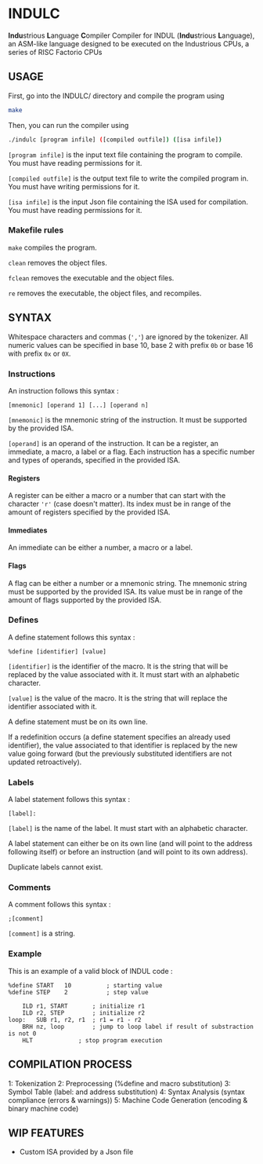# INDULC

**Indu**strious **L**anguage **C**ompiler
Compiler for INDUL (**Indu**strious **L**anguage), an ASM-like language designed to be executed on the Industrious CPUs, a series of RISC Factorio CPUs

## USAGE

First, go into the INDULC/ directory and compile the program using
```bash
make
```

Then, you can run the compiler using
```bash
./indulc [program infile] ([compiled outfile]) ([isa infile])
```

`[program infile]` is the input text file containing the program to compile. You must have reading permissions for it.

`[compiled outfile]` is the output text file to write the compiled program in. You must have writing permissions for it.

`[isa infile]` is the input Json file containing the ISA used for compilation. You must have reading permissions for it.

### Makefile rules

`make` compiles the program.

`clean` removes the object files.

`fclean` removes the executable and the object files.

`re` removes the executable, the object files, and recompiles.

## SYNTAX

Whitespace characters and commas (`','`) are ignored by the tokenizer.
All numeric values can be specified in base 10, base 2 with prefix `0b` or base 16 with prefix `0x` or `0X`.

### Instructions

An instruction follows this syntax :

`[mnemonic] [operand 1] [...] [operand n]`

`[mnemonic]` is the mnemonic string of the instruction. It must be supported by the provided ISA.

`[operand]` is an operand of the instruction. It can be a register, an immediate, a macro, a label or a flag. Each instruction has a specific number and types of operands, specified in the provided ISA.

#### Registers

A register can be either a macro or a number that can start with the character `'r'` (case doesn't matter). Its index must be in range of the amount of registers specified by the provided ISA.

#### Immediates

An immediate can be either a number, a macro or a label.

#### Flags

A flag can be either a number or a mnemonic string. The mnemonic string must be supported by the provided ISA. Its value must be in range of the amount of flags supported by the provided ISA.

### Defines

A define statement follows this syntax :

`%define [identifier] [value]`

`[identifier]` is the identifier of the macro. It is the string that will be replaced by the value associated with it. It must start with an alphabetic character.

`[value]` is the value of the macro. It is the string that will replace the identifier associated with it.

A define statement must be on its own line.

If a redefinition occurs (a define statement specifies an already used identifier), the value associated to that identifier is replaced by the new value going forward (but the previously substituted identifiers are not updated retroactively).

### Labels

A label statement follows this syntax :

`[label]:`

`[label]` is the name of the label. It must start with an alphabetic character.

A label statement can either be on its own line (and will point to the address following itself) or before an instruction (and will point to its own address).

Duplicate labels cannot exist.

### Comments

A comment follows this syntax :

`;[comment]`

`[comment]` is a string.

### Example

This is an example of a valid block of INDUL code :

```
%define START	10			; starting value
%define STEP	2			; step value

	ILD	r1,	START		; initialize r1
	ILD	r2,	STEP		; initialize r2
loop:	SUB	r1,	r2,	r1	; r1 = r1 - r2
	BRH	nz,	loop		; jump to loop label if result of substraction is not 0
	HLT				; stop program execution
```

## COMPILATION PROCESS

1: Tokenization
2: Preprocessing (%define and macro substitution)
3: Symbol Table (label: and address substitution)
4: Syntax Analysis (syntax compliance (errors & warnings))
5: Machine Code Generation (encoding & binary machine code)

## WIP FEATURES

- Custom ISA provided by a Json file
